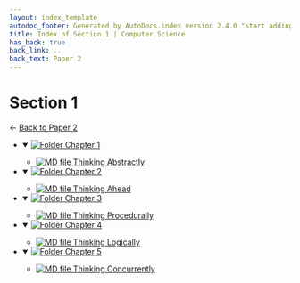 ```yaml
---
layout: index_template
autodoc_footer: Generated by AutoDocs.index version 2.4.0 "start adding backlinks" ⓒ Starwort, 2020
title: Index of Section 1 | Computer Science
has_back: true
back_link: ..
back_text: Paper 2
---
```


# **Section 1**

← [Back to Paper 2](..)

- <details open><summary><a href='./chapter_1'><img title='Folder' src='https://starwort.github.io/computer-science/icon-folder.png'> Chapter 1</a></summary>

  - [![MD file](https://img.icons8.com/windows/512/03dac6/regular-document.png) Thinking Abstractly](./chapter_1/thinking_abstractly.html)

  </details>
- <details open><summary><a href='./chapter_2'><img title='Folder' src='https://starwort.github.io/computer-science/icon-folder.png'> Chapter 2</a></summary>

  - [![MD file](https://img.icons8.com/windows/512/03dac6/regular-document.png) Thinking Ahead](./chapter_2/thinking_ahead.html)

  </details>
- <details open><summary><a href='./chapter_3'><img title='Folder' src='https://starwort.github.io/computer-science/icon-folder.png'> Chapter 3</a></summary>

  - [![MD file](https://img.icons8.com/windows/512/03dac6/regular-document.png) Thinking Procedurally](./chapter_3/thinking_procedurally.html)

  </details>
- <details open><summary><a href='./chapter_4'><img title='Folder' src='https://starwort.github.io/computer-science/icon-folder.png'> Chapter 4</a></summary>

  - [![MD file](https://img.icons8.com/windows/512/03dac6/regular-document.png) Thinking Logically](./chapter_4/thinking_logically.html)

  </details>
- <details open><summary><a href='./chapter_5'><img title='Folder' src='https://starwort.github.io/computer-science/icon-folder.png'> Chapter 5</a></summary>

  - [![MD file](https://img.icons8.com/windows/512/03dac6/regular-document.png) Thinking Concurrently](./chapter_5/thinking_concurrently.html)

  </details>

